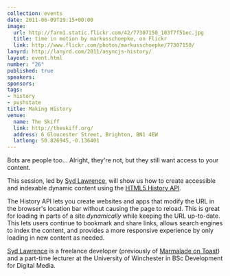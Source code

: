 ```yaml
---
collection: events
date: 2011-06-09T19:15+00:00
image:
  url: http://farm1.static.flickr.com/42/77307150_103f7f51ec.jpg
  title: time in motion by markusschoepke, on Flickr
  link: http://www.flickr.com/photos/markusschoepke/77307150/
lanyrd: http://lanyrd.com/2011/asyncjs-history/
layout: event.html
number: "26"
published: true
speakers:
sponsors:
tags:
- history
- pushstate
title: Making History
venue:
  name: The Skiff
  link: http://theskiff.org/
  address: 6 Gloucester Street, Brighton, BN1 4EW
  latlong: 50.826945,-0.136401
---
```


  <p>Bots are people too… Alright, they're not, but they still want access to your content.</p>

  <p>This session, led by <a href="http://twitter.com/sydlawrence">Syd Lawrence</a>, will show us how to create accessible and indexable dynamic content using the <a href="http://diveintohtml5.org/history.html">HTML5 History API</a>.</p>

  <p>The History API lets you create websites and apps that modify the URL in the browser's location bar without causing the page to reload. This is great for loading in parts of a site <em>dynamically</em> while keeping the URL up-to-date. This lets users continue to bookmark and share links, allows search engines to index the content, and provides a more responsive experience by only loading in new content as needed.</p>

  <p><a href="http://sydlawrence.me">Syd Lawrence</a> is a freelance developer (previously of <a href="http://www.marmaladeontoast.co.uk">Marmalade on Toast</a>) and a part-time lecturer at the University of Winchester in BSc Development for Digital Media.</p>
